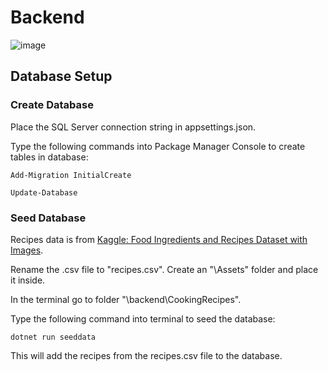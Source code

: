 # Backend

![image](https://github.com/GrujicBard/CookingRecipes/assets/33715866/93fa69ff-1389-45fd-acb5-ffbf61e37e92)


## Database Setup
### Create Database
Place the SQL Server connection string in appsettings.json.

Type the following commands into Package Manager Console to create tables in database:

`Add-Migration InitialCreate`

`Update-Database`
### Seed Database
Recipes data is from [Kaggle: Food Ingredients and Recipes Dataset with Images](https://pages.github.com/](https://www.kaggle.com/datasets/pes12017000148/food-ingredients-and-recipe-dataset-with-images)https://www.kaggle.com/datasets/pes12017000148/food-ingredients-and-recipe-dataset-with-images/).

Rename the .csv file to "recipes.csv". Create an "\Assets" folder and place it inside.

In the terminal go to folder "\backend\CookingRecipes".

Type the following command into terminal to seed the database:

`dotnet run seeddata`

This will add the recipes from the recipes.csv file to the database.

